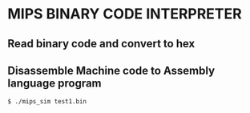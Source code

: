 # MIPS BINARY CODE INTERPRETER

## Read binary code and convert to hex
## Disassemble Machine code to Assembly language program 

`$ ./mips_sim test1.bin`
